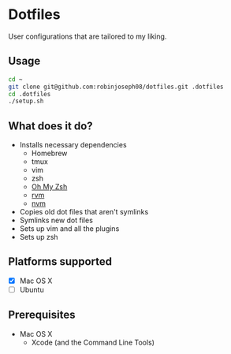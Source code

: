# Dotfiles

User configurations that are tailored to my liking.

## Usage

```bash
cd ~
git clone git@github.com:robinjoseph08/dotfiles.git .dotfiles
cd .dotfiles
./setup.sh
```

## What does it do?

* Installs necessary dependencies
  * Homebrew
  * tmux
  * vim
  * zsh
  * [Oh My Zsh](https://github.com/robbyrussell/oh-my-zsh)
  * [rvm](http://rvm.io/)
  * [nvm](https://github.com/creationix/nvm)
* Copies old dot files that aren't symlinks
* Symlinks new dot files
* Sets up vim and all the plugins
* Sets up zsh

## Platforms supported

- [x] Mac OS X
- [ ] Ubuntu

## Prerequisites

* Mac OS X
  * Xcode (and the Command Line Tools)
